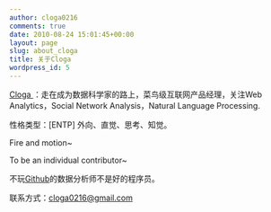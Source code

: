 ```yaml
---
author: cloga0216
comments: true
date: 2010-08-24 15:01:45+00:00
layout: page
slug: about_cloga
title: 关于Cloga
wordpress_id: 5
---
```


[Cloga ](http://www.linkedin.com/profile/view?id=78720355&trk=tab_pro)：走在成为数据科学家的路上，菜鸟级互联网产品经理，关注Web Analytics，Social Network Analysis，Natural Language Processing.

性格类型：[ENTP] 外向、直觉、思考、知觉。

Fire and motion~

To be an individual contributor~

不玩[Github](https://github.com/cloga)的数据分析师不是好的程序员。

联系方式：[cloga0216@gmail.com](mailto:cloga@163.com)
